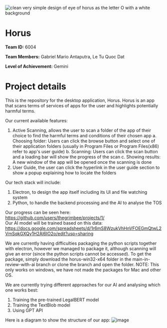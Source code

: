 ![clean very simple design of eye of horus as the letter O with a white background](https://github.com/thegrimbee/horus/assets/54467946/7afc167c-70e9-476b-b91e-0ba8fa57a570)<br/>

# Horus <br/>

**Team ID:** 6004

**Team Members:** Gabriel Mario Antaputra, Le Tu Quoc Dat

**Level of Achievement:** Gemini 
<br/>

# Project details

This is the repository for the desktop application, Horus. Horus is an app that scans terms of services of apps for the user and highlights potentially harmful terms.

Our current available features:
1. Active Scanning, allows the user to scan a folder of the app of their choice to find the harmful terms and conditions of their chosen app
a. Choosing folder: Users can click the browse button and select one of their application folders (usually in Program Files or Program Files(x86) refer to app's user guide)
b. Scanning: Users can click the scan button and a loading bar will show the progress of the scan
c. Showing results: A new window of the app will be opened once the scanning is done
2. User Guide, the user can click the hyperlink in the user guide section to show a popup explaining how to locate the folders

Our tech stack will include:
1. Electron, to design the app itself including its UI and file watching system
2. Python, to handle the backend processing and the AI to analyse the TOS

Our progress can be seen here: https://github.com/users/thegrimbee/projects/1/<br/>
Our AI model will be trained based on this data: https://docs.google.com/spreadsheets/d/1r6mS8WzukVhHnVFOEGmQtwL2VmSqkGXQy1H2Al6IO2o/edit?usp=sharing

We are currently having difficulties packaging the python scripts together with electron, however we managed to package it, although scanning will give an error (since the python scripts cannot be accessed). To get the package, simply download the horus-win32-x64 folder in the main-in-review-with-ai branch or clone the branch and open the folder. NOTE: This only works on windows, we have not made the packages for Mac and other OS.

We are currently trying different approaches for our AI and analysing which one works best:
1. Training the pre-trained LegalBERT model
2. Training the TextBlob model
3. Using GPT API

Here is a diagram to show the structure of our app:
![image](https://github.com/thegrimbee/horus/assets/54467946/0810e789-3cfa-45d9-bfbf-f6e09fa2c926)




